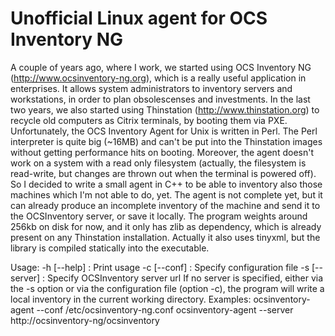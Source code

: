 Unofficial Linux agent for OCS Inventory NG
=====
A couple of years ago, where I work, we started using OCS Inventory NG (http://www.ocsinventory-ng.org), which
is a really useful application in enterprises. It allows system administrators to inventory servers and workstations,
in order to plan obsolescenses and investments.
In the last two years, we also started using Thinstation (http://www.thinstation.org) to recycle old computers
as Citrix terminals, by booting them via PXE.
Unfortunately, the OCS Inventory Agent for Unix is written in Perl. The Perl interpreter is quite big (~16MB) and
can't be put into the Thinstation images without getting performance hits on booting. Moreover, the agent doesn't
work on a system with a read only filesystem (actually, the filesystem is read-write, but changes are thrown out
when the terminal is powered off).
So I decided to write a small agent in C++ to be able to inventory also those machines which I'm not able to do, yet.
The agent is not complete yet, but it can already produce an incomplete inventory of the machine and send it to the 
OCSInventory server, or save it locally.
The program weights around 256kb on disk for now, and it only has zlib as dependency, which is already present on any
Thinstation installation. Actually it also uses tinyxml, but the library is compiled statically into the executable.

Usage:
-h [--help]         : Print usage
-c [--conf]         : Specify configuration file
-s [--server]       : Specify OCSInventory server url
If no server is specified, either via the -s option or via the
configuration file (option -c), the program will write a local
inventory in the current working directory.
Examples:
    ocsinventory-agent --conf /etc/ocsinventory-ng.conf
    ocsinventory-agent --server http://ocsinventory-ng/ocsinventory
